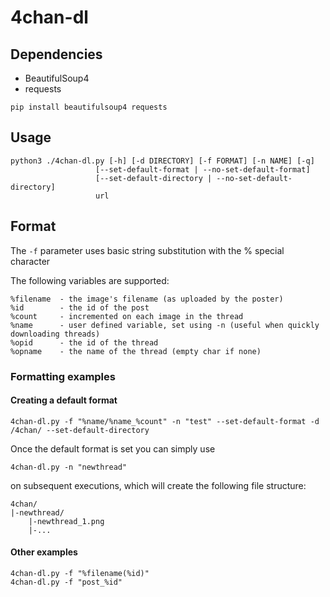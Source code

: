 # 4chan-dl

## Dependencies
- BeautifulSoup4
- requests
```
pip install beautifulsoup4 requests
```

## Usage
```
python3 ./4chan-dl.py [-h] [-d DIRECTORY] [-f FORMAT] [-n NAME] [-q]
                   [--set-default-format | --no-set-default-format]
                   [--set-default-directory | --no-set-default-directory]
                   url
```

## Format
The ```-f``` parameter uses basic string substitution with the % special character

The following variables are supported:
```
%filename  - the image's filename (as uploaded by the poster) 
%id        - the id of the post
%count     - incremented on each image in the thread
%name      - user defined variable, set using -n (useful when quickly downloading threads)
%opid      - the id of the thread
%opname    - the name of the thread (empty char if none)
```
### Formatting examples
#### Creating a default format
```
4chan-dl.py -f "%name/%name_%count" -n "test" --set-default-format -d /4chan/ --set-default-directory
```
Once the default format is set you can simply use
```
4chan-dl.py -n "newthread"
```
on subsequent executions, which will create the following file structure:
```
4chan/
|-newthread/
	|-newthread_1.png
	|-...
```

#### Other examples
```
4chan-dl.py -f "%filename(%id)" 
4chan-dl.py -f "post_%id" 
```
